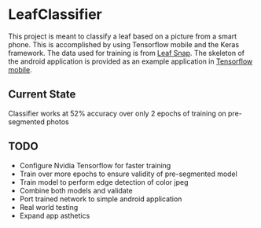 # LeafClassifier
This project is meant to classify a leaf based on a picture from a smart phone.  This is accomplished by using Tensorflow mobile and the Keras framework.  The data used for training is from [Leaf Snap](leafsnap.com/dataset/).  The skeleton of the android application is provided as an example application in [Tensorflow mobile](https://github.com/tensorflow/tensorflow/tree/master/tensorflow/examples/android/).
## Current State
Classifier works at 52% accuracy over only 2 epochs of training on pre-segmented photos
## TODO
- Configure Nvidia Tensorflow for faster training
- Train over more epochs to ensure validity of pre-segmented model
- Train model to perform edge detection of color jpeg
- Combine both models and validate
- Port trained network to simple android application
- Real world testing
- Expand app asthetics

